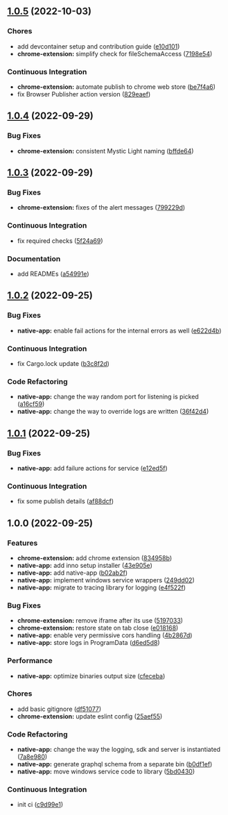 ## [1.0.5](https://github.com/meskill/mystic-light-browser-cinema/compare/v1.0.4...v1.0.5) (2022-10-03)


### Chores

* add devcontainer setup and contribution guide ([e10d101](https://github.com/meskill/mystic-light-browser-cinema/commit/e10d101d774138fb53e6467be27d6f5f5f3589cf))
* **chrome-extension:** simplify check for fileSchemaAccess ([7198e54](https://github.com/meskill/mystic-light-browser-cinema/commit/7198e54eea1ae75cedf5ed58b000c09ab0ce6c01))


### Continuous Integration

* **chrome-extension:** automate publish to chrome web store ([be7f4a6](https://github.com/meskill/mystic-light-browser-cinema/commit/be7f4a667914dde0337f6e453135a2da92462c8b))
* fix Browser Publisher action version ([829eaef](https://github.com/meskill/mystic-light-browser-cinema/commit/829eaef886b7dd91484912e80e146c3ea1faee40))

## [1.0.4](https://github.com/meskill/mystic-light-browser-cinema/compare/v1.0.3...v1.0.4) (2022-09-29)


### Bug Fixes

* **chrome-extension:** consistent Mystic Light naming ([bffde64](https://github.com/meskill/mystic-light-browser-cinema/commit/bffde64e6ddc79b718483092adf264ed51424adb))

## [1.0.3](https://github.com/meskill/mystic-light-browser-cinema/compare/v1.0.2...v1.0.3) (2022-09-29)


### Bug Fixes

* **chrome-extension:** fixes of the alert messages ([799229d](https://github.com/meskill/mystic-light-browser-cinema/commit/799229dc5d58232721faea678beced8939c77c10))


### Continuous Integration

* fix required checks ([5f24a69](https://github.com/meskill/mystic-light-browser-cinema/commit/5f24a69b6ea5e26c47647f6a5dea53a834916f81))


### Documentation

* add READMEs ([a54991e](https://github.com/meskill/mystic-light-browser-cinema/commit/a54991e285db3823ebd160eb959de747097e2231))

## [1.0.2](https://github.com/meskill/mystic-light-browser-cinema/compare/v1.0.1...v1.0.2) (2022-09-25)


### Bug Fixes

* **native-app:** enable fail actions for the internal errors as well ([e622d4b](https://github.com/meskill/mystic-light-browser-cinema/commit/e622d4bdf7c8b4545ca2e6b84720ea7ca00267f1))


### Continuous Integration

* fix Cargo.lock update ([b3c8f2d](https://github.com/meskill/mystic-light-browser-cinema/commit/b3c8f2df3df73974065a51d9c2e6338d8309aba7))


### Code Refactoring

* **native-app:** change the way random port for listening is picked ([a16cf59](https://github.com/meskill/mystic-light-browser-cinema/commit/a16cf59526c1268e23b96f4c0b62a5b0a4a42fef))
* **native-app:** change the way to override logs are written ([36f42d4](https://github.com/meskill/mystic-light-browser-cinema/commit/36f42d4ff280a5a460251e7c7f01cce9b56e9087))

## [1.0.1](https://github.com/meskill/mystic-light-browser-cinema/compare/v1.0.0...v1.0.1) (2022-09-25)


### Bug Fixes

* **native-app:** add failure actions for service ([e12ed5f](https://github.com/meskill/mystic-light-browser-cinema/commit/e12ed5fc2bac5ae73e0da447a5b015ecf6c22334))


### Continuous Integration

* fix some publish details ([af88dcf](https://github.com/meskill/mystic-light-browser-cinema/commit/af88dcff2fce7c5b4d907b494b4c6613a3c7899b))

## 1.0.0 (2022-09-25)


### Features

* **chrome-extension:** add chrome extension ([834958b](https://github.com/meskill/mystic-light-browser-cinema/commit/834958bfedaaec93ab069f080cbfe8f2ad8d681d))
* **native-app:** add inno setup installer ([43e905e](https://github.com/meskill/mystic-light-browser-cinema/commit/43e905edd11bc1f6f388c683054968a8ddcb57c5))
* **native-app:** add native-app ([b02ab2f](https://github.com/meskill/mystic-light-browser-cinema/commit/b02ab2f25b8ad5fec6183518b4c6fbd4ca9ccf70))
* **native-app:** implement windows service wrappers ([249dd02](https://github.com/meskill/mystic-light-browser-cinema/commit/249dd02e21f8452c263c08b2cfc5dbe47af3a52c))
* **native-app:** migrate to tracing library for logging ([e4f522f](https://github.com/meskill/mystic-light-browser-cinema/commit/e4f522fe4d853c71e98ed30a1c9efff90328f287))


### Bug Fixes

* **chrome-extension:** remove iframe after its use ([5197033](https://github.com/meskill/mystic-light-browser-cinema/commit/51970339c9dbeaad6d14e0af9705f0acb324b933))
* **chrome-extension:** restore state on tab close ([e018168](https://github.com/meskill/mystic-light-browser-cinema/commit/e018168e1ddd9e43f86f1d7d2fa0b0c5933d8fab))
* **native-app:** enable very permissive cors handling ([4b2867d](https://github.com/meskill/mystic-light-browser-cinema/commit/4b2867dd3d6d3e983f428684524c86cb0131b10f))
* **native-app:** store logs in ProgramData ([d6ed5d8](https://github.com/meskill/mystic-light-browser-cinema/commit/d6ed5d8ae06916c3dc8fd15b971de41a320c9fd1))


### Performance

* **native-app:** optimize binaries output size ([cfeceba](https://github.com/meskill/mystic-light-browser-cinema/commit/cfeceba2ba28614c22ef462f473b18fb2cf8dd72))


### Chores

* add basic gitignore ([df51077](https://github.com/meskill/mystic-light-browser-cinema/commit/df51077fe49797ba8600e0cfb73f3ba0d614fc00))
* **chrome-extension:** update eslint config ([25aef55](https://github.com/meskill/mystic-light-browser-cinema/commit/25aef55dcbbf97df1e99ab530a275f83c2894dc0))


### Code Refactoring

* **native-app:** change the way the logging, sdk and server is instantiated ([7a8e980](https://github.com/meskill/mystic-light-browser-cinema/commit/7a8e980ceaf66b73e4688b05b4256804a59180ff))
* **native-app:** generate graphql schema from a separate bin ([b0df1ef](https://github.com/meskill/mystic-light-browser-cinema/commit/b0df1ef7028d0937b05050f4f5865b5722da8bbc))
* **native-app:** move windows service code to library ([5bd0430](https://github.com/meskill/mystic-light-browser-cinema/commit/5bd043043492da2e260145b03a2e976e1bb91ac8))


### Continuous Integration

* init ci ([c9d99e1](https://github.com/meskill/mystic-light-browser-cinema/commit/c9d99e144c11c127a0bcac63102ac2f45bd51780))
